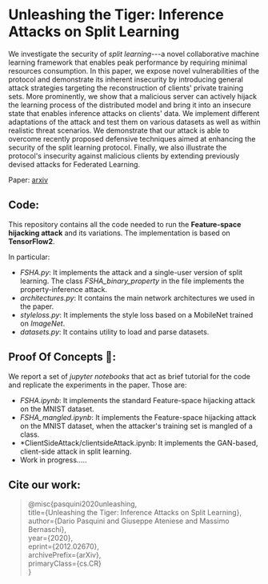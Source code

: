 # Unleashing the Tiger: Inference Attacks on Split Learning
We investigate the security of *split learning*---a novel collaborative machine learning framework that enables peak performance by requiring minimal resources consumption. In this paper, we expose novel vulnerabilities of the protocol and demonstrate its inherent insecurity by introducing general attack strategies targeting the reconstruction of clients' private training sets. More prominently, we show that a malicious server can actively hijack the learning process of the distributed model and bring it into an insecure state that enables inference attacks on clients' data. We implement different adaptations of the attack and test them on various datasets as well as within realistic threat scenarios. We demonstrate that our attack is able to overcome recently proposed defensive techniques aimed at enhancing the security of the split learning protocol. Finally, we also illustrate the protocol's insecurity against malicious clients by extending previously devised attacks for Federated Learning.

Paper: [arxiv](https://arxiv.org/abs/2012.02670)

## Code:

This repository contains all the code needed to run the **Feature-space hijacking attack** and its variations. The implementation is based on **TensorFlow2**.

In particular:

*  *FSHA.py*: It implements the attack and a single-user version of split learning. The class *FSHA_binary_property* in the file implements the property-inference attack.
* *architectures.py*: It contains the main network architectures we used in the paper.
* *styleloss.py*: It implements the style loss based on a MobileNet trained on *ImageNet*.
* *datasets.py*: It contains utility to load and parse datasets.

## Proof Of Concepts 🐯:

We report a set of *jupyter notebooks* that act as brief tutorial for the code and replicate the experiments in the paper. Those are:

* *FSHA.ipynb*: It implements the standard Feature-space hijacking attack on the MNIST dataset.
* *FSHA_mangled.ipynb*: It implements the Feature-space hijacking attack on the MNIST dataset, when the attacker's training set is mangled of a class.
* *ClientSideAttack/clientsideAttack.ipynb: It implements the GAN-based, client-side attack in split learning.
* Work in progress.....

## Cite our work:
>@misc{pasquini2020unleashing, <br>
>      title={Unleashing the Tiger: Inference Attacks on Split Learning}, <br>
>      author={Dario Pasquini and Giuseppe Ateniese and Massimo Bernaschi}, <br>
>      year={2020},<br>
>      eprint={2012.02670},<br>
>      archivePrefix={arXiv},<br>
>      primaryClass={cs.CR}<br>
>}



